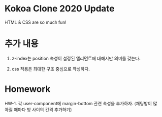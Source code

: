 # Kokoa Clone 2020 Update

HTML & CSS are so much fun!

# 추가 내용

1. z-index는 position 속성이 설정된 엘리먼트에 대해서만 의미를 갖는다.

2. css 적용은 최대한 구조 중심으로 작성하자.

# Homework

HW-1. 각 user-component에 margin-bottom 관련 속성을 추가하자.
(채팅방이 많아질 때마다 방 사이의 간격 추가하기)
